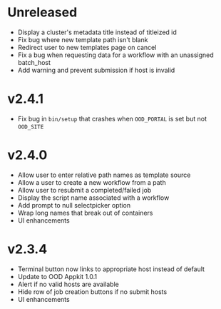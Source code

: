 # Unreleased

* Display a cluster's metadata title instead of titleized id
* Fix bug where new template path isn't blank
* Redirect user to new templates page on cancel
* Fix a bug when requesting data for a workflow with an unassigned batch_host
* Add warning and prevent submission if host is invalid

# v2.4.1

* Fix bug in `bin/setup` that crashes when `OOD_PORTAL` is set but not
  `OOD_SITE`

# v2.4.0

* Allow user to enter relative path names as template source
* Allow a user to create a new workflow from a path
* Allow user to resubmit a completed/failed job
* Display the script name associated with a workflow
* Add prompt to null selectpicker option
* Wrap long names that break out of containers
* UI enhancements

# v2.3.4

* Terminal button now links to appropriate host instead of default
* Update to OOD Appkit 1.0.1
* Alert if no valid hosts are available
* Hide row of job creation buttons if no submit hosts
* UI enhancements

